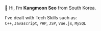 👋 Hi, I’m <b>Kangmoon Seo</b> from South Korea. 

I've dealt with Tech Skills such as: <br>
`C++`, `Javascript`, `PHP`, `JSP`, `Vue.js`, `MySQL`




<!---
KangmoonSeo/KangmoonSeo is a ✨ special ✨ repository because its `README.md` (this file) appears on your GitHub profile.
You can click the Preview link to take a look at your changes.
--->
